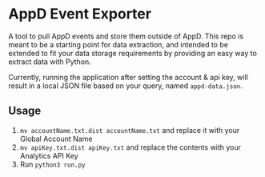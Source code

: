 # AppD Event Exporter

A tool to pull AppD events and store them outside of AppD.  This repo is meant to be a starting point for data extraction, and intended to be extended to fit your data storage requirements by providing an easy way to extract data with Python.

Currently, running the application after setting the account & api key, will result in a local JSON file based on your query, named `appd-data.json`.

## Usage

1. `mv accountName.txt.dist accountName.txt` and replace it with your Global Account Name
2. `mv apiKey.txt.dist apiKey.txt` and replace the contents with your Analytics API Key
3. Run `python3 run.py`
